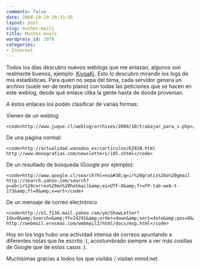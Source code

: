 ```yaml
---
comments: false
date: 2004-10-29 20:33:55
layout: post
slug: muchos-mails
title: Muchos mails
wordpress_id: 2070
categories:
- Internet
---
```


Todos los días descubro nuevos weblogs que me enlazan, algunos son realmente buenos, ejemplo: [KiyoaKi](http://www.kiyoaki.com). Esto lo descubro mirando los logs de mis estadísticas. Para quien no sepa del tema, cada servidor genera un archivo (suele ser de texto plano) con todas las peticiones que se hacen en este weblog, desde qué enlace clika la gente hasta de donde provenían.





A éstos enlaces los podés clasificar de varias formas:





Vienen de un weblog:




    
    <code>http://www.juque.cl/weblog/archives/2004/10/trabajar_para_v.php</code>





De una página normal:




    
    <code>http://actualidad.wanadoo.es/carticulos/62928.html
    http://www.monografias.com/newsletters/185.shtml</code>





De un resultado de búsqueda (Google por ejemplo):




    
    <code>http://www.google.cl/search?hl=es&#38;q=ir%20gratis%20a%20gmail
    http://search.yahoo.com/search?p=abrir%20correo%20en%20hotmail&amp;ei=UTF-8&amp;fr=FP-tab-web-t-173&amp;fl=0&amp;x=wrt</code>





De un mensaje de correo electrónico




    
    <code>http://e1.f136.mail.yahoo.com/ym/ShowLetter?Idx=0&amp;Search=&amp;YY=24291&amp;order=down&amp;sort=date&amp;pos=0&amp;view=a&amp;head=b
    http://webmail.eresmas.com/webmail2/html/docs/msg.html</code>





Hoy en los logs hubo una actividad intensa de correos apuntando a diferentes notas que he escrito :), acostumbrado siempre a ver más cosillas de Google que de estos casos :).





Muchísimas gracias a todos los que visitáis / visitan minid.net.




 
